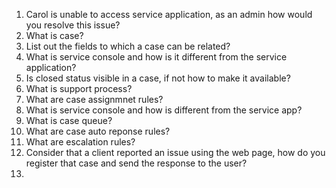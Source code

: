1. Carol is unable to access service application, as an admin how would you resolve this issue?
2. What is case?
3. List out the fields to which a case can be related?
4. What is service console and how is it different from the service application? 
5. Is closed status visible in a case, if not how to make it available?
6. What is support process?
7. What are case assignmnet rules?
8. What is service console and how is different from the service app?
9. What is case queue?
10. What are case auto reponse rules?
11. What are escalation rules?
12. Consider that a client reported an issue using the web page, how do you register that case and send the response to the user?
13. 



